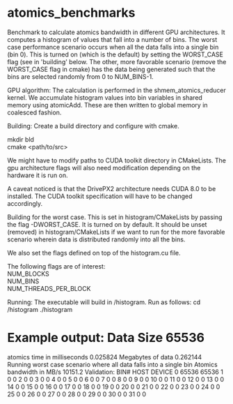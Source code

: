 # atomics_benchmarks
Benchmark to calculate atomics bandwidth in different GPU architectures. 
It computes a histogram of values that fall into a number of bins. 
The worst case performance scenario occurs when all the data falls into
a single bin (bin 0). This is turned on (which is the default) by setting the WORST_CASE flag (see in 'building' below. The other, more favorable scenario (remove the WORST_CASE flag in cmake) has the data being generated such that the bins are selected randomly from 0 to NUM_BINS-1. 

GPU algorithm:
The calculation is performed in the shmem_atomics_reducer kernel. We accumulate histogram values into bin variables in shared memory using atomicAdd. These are then written to global memory in coalesced fashion.


Building:
Create a build directory and configure with cmake.

mkdir bld <br>
cmake \<path/to/src>

We might have to modify paths to CUDA toolkit directory in CMakeLists. The gpu architecture flags will also need modification depending on the hardware it is run on. 

A caveat noticed is that the DrivePX2 architecture needs CUDA 8.0 to be installed. The CUDA toolkit specification will have to be changed accordingly.

Building for the worst case. This is set in histogram/CMakeLists by passing the flag -DWORST_CASE. It is turned on by default. It should be unset (removed) in histogram/CMakeLists if we want to run for the more favorable scenario wherein data is distributed randomly into all the bins. 

We also set the flags defined on top of the histogram.cu file. 

The following flags are of interest: <br>
NUM_BLOCKS <br>
NUM_BINS   <br> 
NUM_THREADS_PER_BLOCK <br>


Running:
The executable will build in <build-dir>/histogram.
Run as follows:
cd <build-dir>/histogram
./histogram

Example output:
Data Size 65536
======================================
atomics time in milliseconds 0.025824
Megabytes of data 0.262144
Running worst case scenario where all data falls into a single bin 
Atomics bandwidth in MB/s 10151.2
Validation: 
BIN#   HOST   DEVICE
   0  65536   65536
   1      0       0
   2      0       0
   3      0       0
   4      0       0
   5      0       0
   6      0       0
   7      0       0
   8      0       0
   9      0       0
  10      0       0
  11      0       0
  12      0       0
  13      0       0
  14      0       0
  15      0       0
  16      0       0
  17      0       0
  18      0       0
  19      0       0
  20      0       0
  21      0       0
  22      0       0
  23      0       0
  24      0       0
  25      0       0
  26      0       0
  27      0       0
  28      0       0
  29      0       0
  30      0       0
  31      0       0



 



